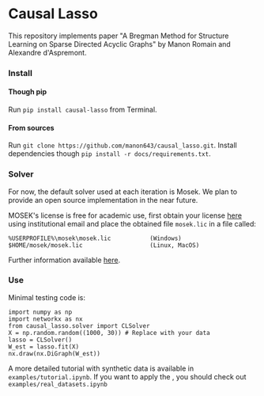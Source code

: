 # Causal Lasso

This repository implements paper "A Bregman Method for Structure Learning on Sparse Directed Acyclic Graphs" by Manon Romain and Alexandre d'Aspremont.

### Install
#### Though pip

Run `pip install causal-lasso` from Terminal. 

#### From sources

Run `git clone https://github.com/manon643/causal_lasso.git`. Install dependencies though `pip install -r docs/requirements.txt`. 



### Solver 
For now, the default solver used at each iteration is Mosek. We plan to provide an open source implementation in the near future. 

MOSEK's license is free for academic use, first obtain your license [here](https://www.mosek.com/products/academic-licenses/) using institutional email and place the obtained file `mosek.lic` in a file called:
```
%USERPROFILE%\mosek\mosek.lic           (Windows)
$HOME/mosek/mosek.lic                   (Linux, MacOS)
``` 


Further information available [here](https://docs.mosek.com/9.2/install/installation.html#setting-up-the-license).


### Use
Minimal testing code is:
```
import numpy as np
import networkx as nx
from causal_lasso.solver import CLSolver
X = np.random.random((1000, 30)) # Replace with your data
lasso = CLSolver()
W_est = lasso.fit(X)
nx.draw(nx.DiGraph(W_est))
```

A more detailed tutorial with synthetic data is available in `examples/tutorial.ipynb`. 
If you want to apply the , you should check out `examples/real_datasets.ipynb`
